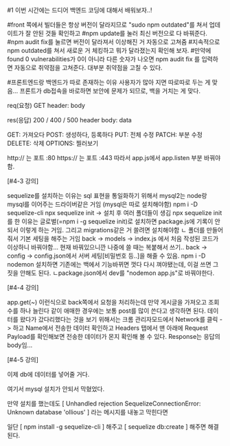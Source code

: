 #1 이번 시간에는 드디어 백엔드 코딩에 대해서 배워보자..!

#front 쪽에서 빌더들은 항상 버전이 달라지므로 "sudo npm outdated"를 쳐서 업데이트가 잘 안된 것들 확인하고
#npm update를 눌러 최신 버전으로 다 바꿔준다.
#npm audit fix를 눌르면 버전이 달라져서 이상해진 거 자동으로 고쳐줌 #지속적으로 npm outdated를 쳐서 새로운 거 체킹하고 뭐가 달라졌는지 확인해 보자. #만약에 found 0 vulnerabilities가 0이 아니라 다른 숫자가 나오면 npm audit fix 를 입력하면 자동으로 취약점을 고쳐준다. 대부분 취약점을 고칠 수 있다.

#프론트엔드랑 백엔드가 따로 존재하는 이유
사용자가 많아 지면 따로따로 두는 게 맞음...
프론트가 db접속을 바로하면 보안에 문제가 되므로, 백을 거치는 게 맞다.

req(요청)
GET
header:
body

res(응답)
200 / 400 / 500
header
body: data

GET: 가져오다
POST: 생성하다, 등록하다
PUT: 전체 수정
PATCH: 부분 수정
DELETE: 삭제
OPTIONS: 찔러보기

http:// 는 포트 :80
https:// 는 포트 :443
따라서 app.js에서 app.listen 부분 바꿔야함.

[#4-3 강의]

sequelize를 설치하는 이유는 sql 표현을 통일화하기 위해서
mysql2는 node랑 mysql를 이어주는 드라이버같은 거임 (mysql은 따로 설치해야함)
npm i -D sequelize-cli
npx sequelize init -> 설치 후 여러 폴더들이 생김
npx sequelize init를 한 이유는 글로벌(=npm i -g sequelize init)로 설치하면 package.js에 기록이 안되서 이렇게 하는 거임. 그리고 migrations같은 거 쓸려면 설치해야함
ㄴ 폴더를 만들어줘서 기본 세팅을 해주는 거임
back -> models -> index.js 에서 처음 작성된 코드가 이상하니 바꿔야함... 현재 바꿔있으니깐 나중에 쓸 때는 복붙해서 쓰기..
back -> config -> config.json에서 서버 세팅[비밀번호 등..]을 해줄 수 있음.
npm i -D nodemon 설치하면 기존에는 백에서 기능바뀌면 껏다 다시 껴야됐는데, 이걸 쓰면 그 짓을 안해도 된다.
ㄴpackage.json에서 dev를 "nodemon app.js"로 바꿔야한다.

[#4-4 강의]

app.get(~) 이런식으로 back쪽에서 요청을 처리하는데 만약 게시글을 가져오고 조회수를 하나 늘린다 같이 애매한 경우에는 보통 post를 많이 쓴다고 생각하면 된다.
데이터를 왔다가 갔다리했다는 것을 보기 위해서는 크롬 관리자모드에서 Network를 클릭 -> 하고 Name에서 전송한 데이터 확인하고 Headers 탭에서 맨 아래에 Request Payload를 확인해보면 전송한 데이터가 몬지 확인해 볼 수 있다.
Response는 응답의 body임...

[#4-5 강의]

이제 db에 데이터를 넣어줄 거다.

여기서 mysql 설치가 안되서 막혔었다.

만약 설치를 했는데도 [ Unhandled rejection SequelizeConnectionError: Unknown database 'ollious' ] 라는 메시지를 내놓고 막힌다면

일단 [ npm install -g sequelize-cli ] 해주고 [ sequelize db:create ] 해주면 해결된다.
